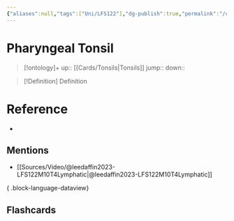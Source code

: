 ```yaml
---
{"aliases":null,"tags":["Uni/LFS122"],"dg-publish":true,"permalink":"/cards/pharyngeal-tonsil/","dgPassFrontmatter":true}
---
```


# Pharyngeal Tonsil

> [!ontology]+
> up:: [[Cards/Tonsils\|Tonsils]]
> jump:: 
> down:: 

> [!Definition] Definition

# Reference

- 

## Mentions

- [[Sources/Video/@leedaffin2023-LFS122M10T4Lymphatic\|@leedaffin2023-LFS122M10T4Lymphatic]]

{ .block-language-dataview}

## Flashcards